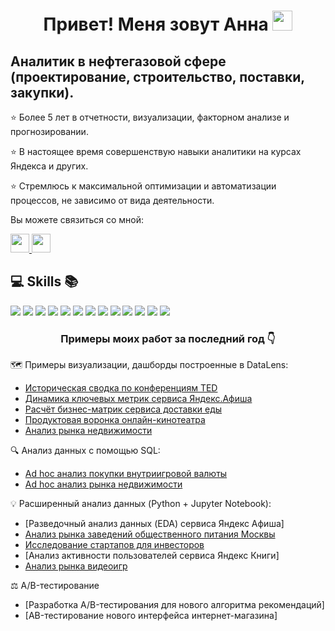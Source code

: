 <h1 align="center">Привет! Меня зовут Анна </a>  
<img src="https://github.com/blackcater/blackcater/raw/main/images/Hi.gif" height="32"/></h1>
 
## Аналитик в нефтегазовой сфере (проектирование, строительство, поставки, закупки).
⭐️   Более 5 лет в отчетности, визуализации, факторном анализе и прогнозировании.

⭐️   В настоящее время совершенствую навыки аналитики на курсах Яндекса и других.

⭐️   Стремлюсь к максимальной оптимизации и автоматизации процессов, не зависимо от вида деятельности.

<p>
Вы можете связиться со мной:
</p>
  </a>
    <a href="https://t.me/Anna_mao" target="_blank">
    <img src="https://img.shields.io/badge/Telegram-2CA5E0?style=for-the-badge&logo=telegram&logoColor=white" style="height: 30px; width: auto;" />
  </a>
    <a href="mailto:anytka.mao@yandex.ru">
    <img src="https://img.shields.io/badge/Yandex-000000?style=for-the-badge&logo=yandex&logoColor=white" style="height: 30px; width: auto;" />
  </a>

## 💻 Skills 📚

<div align="left">
  <img src="https://img.shields.io/badge/Google_Sheets-34A853?style=for-the-badge&logo=google-sheets&logoColor=white"  />
  <img src="https://img.shields.io/badge/Microsoft_Excel-217346?style=for-the-badge&logo=microsoft-excel&logoColor=white"  />  
  <img src="https://img.shields.io/badge/DBeaver-4479A1?style=for-the-badge&logo=DBeaver&logoColor=white"  />  
  <img src="https://img.shields.io/badge/SQL-4479A1?style=for-the-badge&logo=sql&logoColor=white"  />
  <img src="https://img.shields.io/badge/PostgreSQL-4479A1?style=for-the-badge&logo=sql&logoColor=white"  />   
  <img src="https://img.shields.io/badge/Jupyter_Notebook-F37626?style=for-the-badge&logo=Jupyter&logoColor=white"  />
  <img src="https://img.shields.io/badge/Python-3776AB?style=for-the-badge&logo=python&logoColor=white"  />
  <img src="https://img.shields.io/badge/Pandas-150458?style=for-the-badge&logo=pandas&logoColor=white"  />
  <img src="https://img.shields.io/badge/Plotly-3F4F75?style=for-the-badge&logo=plotly&logoColor=white" />
  <img src="https://img.shields.io/badge/NumPy-013243?style=for-the-badge&logo=numpy&logoColor=white"  />
  <img src="https://img.shields.io/badge/Matplotlib-11557C?style=for-the-badge&logo=matplotlib&logoColor=white" />  
  <img src="https://img.shields.io/badge/Seaborn-404D5C?style=for-the-badge&logo=seaborn&logoColor=white" />
  <img src="https://img.shields.io/badge/Yandex_DataLens-FF0000?style=for-the-badge&logo=yandex&logoColor=white"  />    
</div>

<h3 align="center">Примеры моих работ за последний год 👇</h3>

🗺️ Примеры визуализации, дашборды построенные в DataLens:
* [Историческая сводка по конференциям TED](https://datalens.yandex/f1jetp8x6kee1?_no_controls=1&_theme=dark)
* [Динамика ключевых метрик сервиса Яндекс.Афиша](https://datalens.yandex/4jz2hhjsd9ysq?_no_controls=1&_theme=dark)
* [Расчёт бизнес-матрик сервиса доставки еды](https://datalens.yandex/041b9hgcimakm?_no_controls=1&_theme=dark)
* [Продуктовая воронка онлайн-кинотеатра](https://datalens.yandex/vyi4ozhlxudqh?_no_controls=1&_theme=dark)
* [Анализ рынка недвижимости](https://datalens.yandex/4rcdtyn4n81gq?_no_controls=1&_theme=dark) 

🔍 Анализ данных с помощью SQL:
* [Ad hoc анализ покупки внутриигровой валюты](https://github.com/AHHAMATBEEBA/In_game_currency)
* [Ad hoc анализ рынка недвижимости](https://github.com/AHHAMATBEEBA/SQL_Apartments_SPb)

💡 Расширенный анализ данных (Python + Jupyter Notebook):
* [Разведочный анализ данных (EDA) сервиса Яндекс Афиша]
* [Анализ рынка заведений общественного питания Москвы](https://github.com/AHHAMATBEEBA/Python_food_analysis)
* [Исследование стартапов для инвесторов](https://github.com/AHHAMATBEEBA/Python_StartUp)
* [Анализ активности пользователей сервиса Яндекс Книги]
* [Анализ рынка видеоигр](https://github.com/AHHAMATBEEBA/Python_gaming_platforms)

⚖️ A/B-тестирование 
* [Разработка A/B-тестирования для нового алгоритма рекомендаций]
* [AB-тестирование нового интерфейса интернет-магазина]
